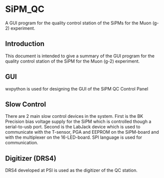 # SiPM_QC
A GUI program for the quality control station of the SiPMs for the Muon (g-2) experiment.

## Introduction
This document is intended to give a summary of the GUI program for the quality control station of the SiPM for the Muon (g-2) experiment.

## GUI
wxpython is used for designing the GUI of the SiPM QC Control Panel

## Slow Control
There are 2 main slow control devices in the system. First is the BK Precision bias voltage supply for the SiPM which is controlled though a serial-to-usb port.
Second is the LabJack device which is used to communicate with the T-sensor, PGA and EEPROM on the SiPM-board and with the multiplexer on the 16-LED-board.
SPI language is used for communication.

## Digitizer (DRS4)
DRS4 developed at PSI is used as the digitizer of the QC station. 
